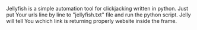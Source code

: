 Jellyfish is a simple automation tool for clickjacking written in python.
Just put Your urls line by line to "jellyfish.txt" file and run the python script.
Jelly will tell You wchich link is returning properly website inside the frame.